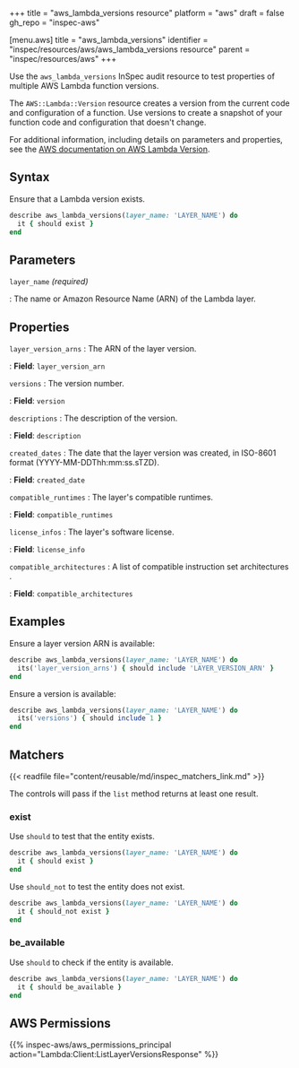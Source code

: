 +++
title = "aws_lambda_versions resource"
platform = "aws"
draft = false
gh_repo = "inspec-aws"

[menu.aws]
title = "aws_lambda_versions"
identifier = "inspec/resources/aws/aws_lambda_versions resource"
parent = "inspec/resources/aws"
+++

Use the `aws_lambda_versions` InSpec audit resource to test properties of multiple AWS Lambda function versions.

The `AWS::Lambda::Version` resource creates a version from the current code and configuration of a function. Use versions to create a snapshot of your function code and configuration that doesn't change.

For additional information, including details on parameters and properties, see the [AWS documentation on AWS Lambda Version](https://docs.aws.amazon.com/AWSCloudFormation/latest/UserGuide/aws-resource-lambda-version.html).

## Syntax

Ensure that a Lambda version exists.

```ruby
describe aws_lambda_versions(layer_name: 'LAYER_NAME') do
  it { should exist }
end
```

## Parameters

`layer_name` _(required)_

: The name or Amazon Resource Name (ARN) of the Lambda layer.

## Properties

`layer_version_arns`
: The ARN of the layer version.

: **Field**: `layer_version_arn`

`versions`
: The version number.

: **Field**: `version`

`descriptions`
: The description of the version.

: **Field**: `description`

`created_dates`
: The date that the layer version was created, in ISO-8601 format (YYYY-MM-DDThh:mm:ss.sTZD).

: **Field**: `created_date`

`compatible_runtimes`
: The layer's compatible runtimes.

: **Field**: `compatible_runtimes`

`license_infos`
: The layer's software license.

: **Field**: `license_info`

`compatible_architectures`
: A list of compatible instruction set architectures .

: **Field**: `compatible_architectures`

## Examples

Ensure a layer version ARN is available:

```ruby
describe aws_lambda_versions(layer_name: 'LAYER_NAME') do
  its('layer_version_arns') { should include 'LAYER_VERSION_ARN' }
end
```

Ensure a version is available:

```ruby
describe aws_lambda_versions(layer_name: 'LAYER_NAME') do
  its('versions') { should include 1 }
end
```

## Matchers

{{< readfile file="content/reusable/md/inspec_matchers_link.md" >}}

The controls will pass if the `list` method returns at least one result.

### exist

Use `should` to test that the entity exists.

```ruby
describe aws_lambda_versions(layer_name: 'LAYER_NAME') do
  it { should exist }
end
```

Use `should_not` to test the entity does not exist.

```ruby
describe aws_lambda_versions(layer_name: 'LAYER_NAME') do
  it { should_not exist }
end
```

### be_available

Use `should` to check if the entity is available.

```ruby
describe aws_lambda_versions(layer_name: 'LAYER_NAME') do
  it { should be_available }
end
```

## AWS Permissions

{{% inspec-aws/aws_permissions_principal action="Lambda:Client:ListLayerVersionsResponse" %}}
